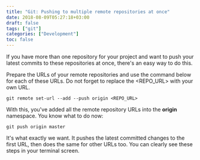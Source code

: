 ```yaml
---
title: "Git: Pushing to multiple remote repositories at once"
date: 2018-08-09T05:27:18+03:00
draft: false
tags: ["git"]
categories: ["Development"]
toc: false
---
```


If you have more than one repository for your project and want to push your latest commits to these repositories at once, there's an easy way to do this.

Prepare the URLs of your remote repositories and use the command below for each of these URLs. Do not forget to replace the <REPO_URL> with your own URL.

```
git remote set-url --add --push origin <REPO_URL>
```

With this, you've added all the remote repository URLs into the **origin** namespace. You know what to do now:

```
git push origin master
```

It's what exactly we want. It pushes the latest committed changes to the first URL, then does the same for other URLs too. You can clearly see these steps in your terminal screen.
